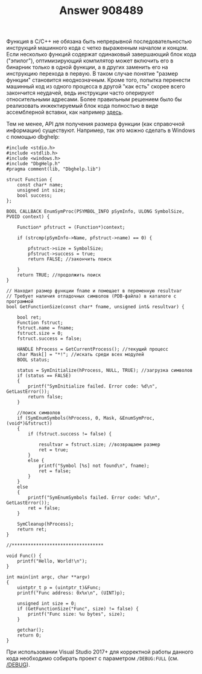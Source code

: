 ﻿---
title: "Answer 908489"
se.owner.user_id: 240512
se.owner.display_name: "MSDN.WhiteKnight"
se.owner.link: "https://ru.stackoverflow.com/users/240512/msdn-whiteknight"
se.answer_id: 908489
se.question_id: 490470
se.post_type: answer
se.score: 1
se.is_accepted: False
---
<p>Функция в С/С++ не обязана быть непрерывной последовательностью инструкций машинного кода с четко выраженным началом и концом. Если несколько функций содержат одинаковый завершающий блок кода ("эпилог"), оптимизирующий компилятор может включить его в бинарник только в одной функции, а в других заменить его на инструкцию перехода в первую. В таком случае понятие "размер функции" становится неоднозначным. Кроме того, попытка перенести машинный код из одного процесса в другой "как есть" скорее всего закончится неудачей, ведь инструкции часто оперируют относительными адресами. Более правильным решением было бы реализовать инжектируемый блок кода полностью в виде ассемблерной вставки, как например <a href="https://ru.stackoverflow.com/a/751021/240512">здесь</a>.</p>

<p>Тем не менее, API для получения размера функции (как справочной информации) существуют. Например, так это можно сделать в Windows с помощью dbghelp:</p>

<pre><code>#include &lt;stdio.h&gt;
#include &lt;stdlib.h&gt;
#include &lt;windows.h&gt;
#include "DbgHelp.h"
#pragma comment(lib, "Dbghelp.lib")

struct Function {
    const char* name;
    unsigned int size;
    bool success;
};

BOOL CALLBACK EnumSymProc(PSYMBOL_INFO pSymInfo, ULONG SymbolSize, PVOID context) {

    Function* pfstruct = (Function*)context;    

    if (strcmp(pSymInfo-&gt;Name, pfstruct-&gt;name) == 0) {

        pfstruct-&gt;size = SymbolSize;
        pfstruct-&gt;success = true;       
        return FALSE; //закончить поиск

    }
    return TRUE; //продолжить поиск
}

// Находит размер функции fname и помещает в переменную resultvar
// Требует наличия отладочных символов (PDB-файла) в каталоге с программой
bool GetFunctionSize(const char* fname, unsigned int&amp; resultvar) {

    bool ret;
    Function fstruct;
    fstruct.name = fname;
    fstruct.size = 0;
    fstruct.success = false;

    HANDLE hProcess = GetCurrentProcess(); //текущий процесс
    char Mask[] = "*!"; //искать среди всех модулей
    BOOL status;

    status = SymInitialize(hProcess, NULL, TRUE); //загрузка символов
    if (status == FALSE)
    {
        printf("SymInitialize failed. Error code: %d\n", GetLastError());
        return false;
    }

    //поиск символов
    if (SymEnumSymbols(hProcess, 0, Mask, &amp;EnumSymProc, (void*)&amp;fstruct))
    {
        if (fstruct.success != false) {

            resultvar = fstruct.size; //возвращаем размер
            ret = true; 
        }
        else {
            printf("Symbol [%s] not found\n", fname);
            ret = false; 
        }
    }
    else
    {
        printf("SymEnumSymbols failed. Error code: %d\n", GetLastError());
        ret = false;
    }

    SymCleanup(hProcess);
    return ret;
}

//**********************************

void Func() {
    printf("Hello, World!\n"); 
}

int main(int argc, char **argv)
{
    uintptr_t p = (uintptr_t)&amp;Func;
    printf("Func address: 0x%x\n", (UINT)p);    

    unsigned int size = 0;
    if (GetFunctionSize("Func", size) != false) {
        printf("Func size: %u bytes", size);
    }

    getchar();
    return 0;
}
</code></pre>

<p>При использовании Visual Studio 2017+ для корректной работы данного кода необходимо собирать проект с параметром <code>/DEBUG:FULL</code> (см. <a href="https://docs.microsoft.com/en-us/cpp/build/reference/debug-generate-debug-info?view=vs-2019" rel="nofollow noreferrer">/DEBUG</a>).</p>
